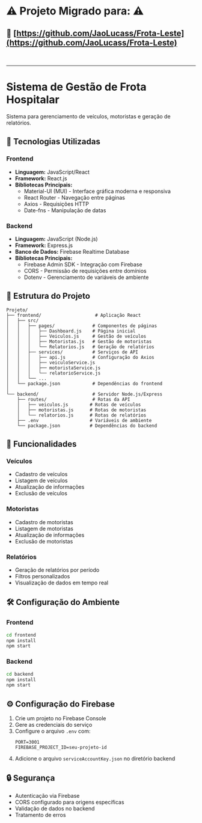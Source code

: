 #  ⚠️ Projeto Migrado para:  ⚠️
## 📌 [https://github.com/JaoLucass/Frota-Leste](https://github.com/JaoLucass/Frota-Leste) 

<br>

----

# Sistema de Gestão de Frota Hospitalar

Sistema para gerenciamento de veículos, motoristas e geração de relatórios.

## 🚀 Tecnologias Utilizadas

### Frontend
- **Linguagem:** JavaScript/React
- **Framework:** React.js
- **Bibliotecas Principais:**
  - Material-UI (MUI) - Interface gráfica moderna e responsiva
  - React Router - Navegação entre páginas
  - Axios - Requisições HTTP
  - Date-fns - Manipulação de datas

### Backend
- **Linguagem:** JavaScript (Node.js)
- **Framework:** Express.js
- **Banco de Dados:** Firebase Realtime Database
- **Bibliotecas Principais:**
  - Firebase Admin SDK - Integração com Firebase
  - CORS - Permissão de requisições entre domínios
  - Dotenv - Gerenciamento de variáveis de ambiente

## 📁 Estrutura do Projeto

```
Projeto/
├── frontend/                    # Aplicação React
│   ├── src/
│   │   ├── pages/              # Componentes de páginas
│   │   │   ├── Dashboard.js    # Página inicial
│   │   │   ├── Veiculos.js     # Gestão de veículos
│   │   │   ├── Motoristas.js   # Gestão de motoristas
│   │   │   └── Relatorios.js   # Geração de relatórios
│   │   ├── services/           # Serviços de API
│   │   │   ├── api.js          # Configuração do Axios
│   │   │   ├── veiculoService.js
│   │   │   ├── motoristaService.js
│   │   │   └── relatorioService.js
│   │   └── ...
│   └── package.json            # Dependências do frontend
│
└── backend/                    # Servidor Node.js/Express
    ├── routes/                 # Rotas da API
    │   ├── veiculos.js        # Rotas de veículos
    │   ├── motoristas.js      # Rotas de motoristas
    │   └── relatorios.js      # Rotas de relatórios
    ├── .env                   # Variáveis de ambiente
    └── package.json           # Dependências do backend
```

## 🔧 Funcionalidades

### Veículos
- Cadastro de veículos
- Listagem de veículos
- Atualização de informações
- Exclusão de veículos

### Motoristas
- Cadastro de motoristas
- Listagem de motoristas
- Atualização de informações
- Exclusão de motoristas

### Relatórios
- Geração de relatórios por período
- Filtros personalizados
- Visualização de dados em tempo real

## 🛠️ Configuração do Ambiente

### Frontend
```bash
cd frontend
npm install
npm start
```

### Backend
```bash
cd backend
npm install
npm start
```

## ⚙️ Configuração do Firebase

1. Crie um projeto no Firebase Console
2. Gere as credenciais do serviço
3. Configure o arquivo `.env` com:
   ```
   PORT=3001
   FIREBASE_PROJECT_ID=seu-projeto-id
   ```
4. Adicione o arquivo `serviceAccountKey.json` no diretório backend

## 🔒 Segurança

- Autenticação via Firebase
- CORS configurado para origens específicas
- Validação de dados no backend
- Tratamento de erros

